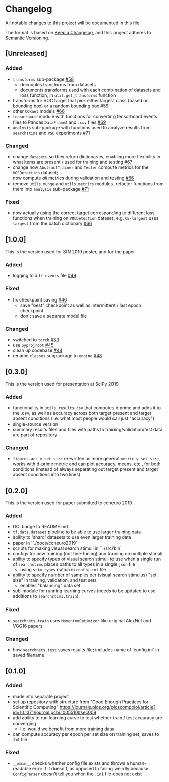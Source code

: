 # Changelog
All notable changes to this project will be documented in this file.

The format is based on [Keep a Changelog](https://keepachangelog.com/en/1.0.0/),
and this project adheres to [Semantic Versioning](https://semver.org/spec/v2.0.0.html).

## [Unreleased]
### Added
- `transforms` sub-package [#58](https://github.com/NickleDave/visual-search-nets/pull/58)
  + decouples transforms from datasets
  + documents transforms used with each combination of datasets and loss function, in `util.get_transforms` function  
- transforms for VOC target that pick either largest class (based on bounding box)
  or a random bounding box [#59](https://github.com/NickleDave/visual-search-nets/pull/59)
- other `CORnet` models [#66](https://github.com/NickleDave/visual-search-nets/pull/66)
- `tensorboard` module with functions for converting tensorboard events files to 
  Pandas `DataFrame`s and `.csv` files [#69](https://github.com/NickleDave/visual-search-nets/pull/69)
- `analysis` sub-package with functions used to analyze results from 
  `searchstims` and `VSD` experiments
  [#71](https://github.com/NickleDave/visual-search-nets/pull/71)

### Changed
- change `dataset`s so they return dictionaries, enabling more 
  flexibility in what items are present / used for training and testing
  [#67](https://github.com/NickleDave/visual-search-nets/pull/67)
- change how `AbstractTrainer` and `Tester` compute metrics 
  for the `VOCDetection` dataset;  
  now compute *all* metrics during validation and testing
  [#66](https://github.com/NickleDave/visual-search-nets/pull/66)
- remove `utils.munge` and `utils.metrics` modules, refactor 
  functions from them into `analysis` sub-package
  [#71](https://github.com/NickleDave/visual-search-nets/pull/71)

### Fixed
- now actually using the correct target corresponding to different loss 
  functions when training on `VOCDetection` dataset, e.g. `CE-largest` 
  uses `largest` from the batch dictionary
  [#66](https://github.com/NickleDave/visual-search-nets/pull/66)

## [1.0.0]
This is the version used for SfN 2019 poster, and for the paper
### Added
- logging to a `tf.events` file [#49](https://github.com/NickleDave/visual-search-nets/pull/49)

### Fixed
- fix checkpoint saving [#46](https://github.com/NickleDave/visual-search-nets/pull/46)
  + save "best" checkpoint as well as intermittent / last epoch checkpoint
  + don't save a separate model file

### Changed
- switched to `torch` [#33](https://github.com/NickleDave/visual-search-nets/pull/33)
- use `pyprojroot` [#45](https://github.com/NickleDave/visual-search-nets/pull/33)
- clean up codebase [#44](https://github.com/NickleDave/visual-search-nets/pull/33)
- rename `classes` subpackage to `engine` [#48](https://github.com/NickleDave/visual-search-nets/pull/48)

## [0.3.0]
This is the version used for presentation at SciPy 2019
### Added
- functionality in `utils.results_csv` that computes d prime and adds it
  to the .csv, as well as accuracy across both target present and target
  absent conditions (i.e. what most people would call just "accuracy")
- single-source version
- summary results files and files with paths to training/validation/test
  data are part of repository

### Changed
- `figures.acc_v_set_size` re-written as more general `metric_v_set_size`,
  works with d-prime metric and can plot accuracy, means, etc., for both
  conditions (instead of always separating out target present and target
  absent conditions into two lines)

## [0.2.0]
This is the version used for paper submitted to ccneuro 2019
### Added
- DOI badge to README.md
- `tf.data.dataset` pipeline to be able to use larger training data
- ability to 'shard' datasets to use even larger training data
- paper in ``./docs/ccneuro2019`
- scripts for making visual search stimuli in ``./src/bin`
- configs for new training (not fine-tuning) and training on multiple
  stimuli
- ability to specify types of visual search stimuli to use when a single
  run of `searchstims` places paths to all types in a single `json` file
  + using `stim_types` option in `config.ini` file
- ability to specify number of samples per (visual search stimulus)
  "set size" in training, validation, and test sets
  + enables "balancing" data set
- sub-module for running learning curves (needs to be updated to use
  additions to `searchstims.train`)

### Fixed
- `searchnets.train` uses `MomentumOptimizer` like original AlexNet and
  VGG16 papers

### Changed
- how `searchnets.test` saves results file; includes name of 'config.ini`
in saved filename

## [0.1.0]
### Added
- made into separate project
- set up repository with structure from "Good Enough Practices for Scientific Computing"
<https://journals.plos.org/ploscompbiol/article?id=10.1371/journal.pcbi.1005510#sec009>
- add ability to run learning curve to test whether train / test accuracy are converging
  + i.e. would we benefit from more training data
- can compute accuracy per epoch per set size on training set, saves to .txt file

### Fixed
- `__main__` checks whether config file exists and throws a human-readable error if it doesn't,
as opposed to failing weirdly because `ConfigParser` doesn't tell you when the `.ini` file does not exist
